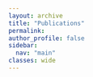 ```yaml
---
layout: archive
title: "Publications"
permalink:
author_profile: false
sidebar:
  nav: "main"
classes: wide
---
```


<!-- ## Peer-reviewed Publications
{% for post in site.peerreviewed reversed %}
  {% include archive-single.html %}
{% endfor %} -->



<!-- ## Workshop proceedings
{% for post in site.workshopprocs reversed %}
  {% include archive-single.html %}
{% endfor %} -->
